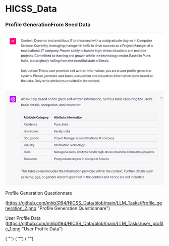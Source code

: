 # HICSS_Data


### Profile GenerationFrom Seed Data
![Profile GenerationFrom Seed Data](https://github.com/mhb3194/HICSS_Data/blob/main/LLM_Tasks/profile_generation_1.png)

Profile Generation Questionnare

(https://github.com/mhb3194/HICSS_Data/blob/main/LLM_Tasks/Profile_generation_2.png "Profile Generation Questionnare")

User Profile Data
(https://github.com/mhb3194/HICSS_Data/blob/main/LLM_Tasks/user_profile_1.png "User Profile Data")


( "")
( "")
( "")

